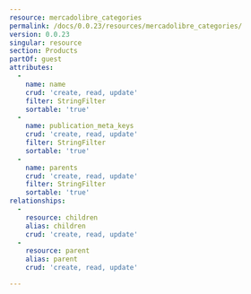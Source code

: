 ```yaml
---
resource: mercadolibre_categories
permalink: /docs/0.0.23/resources/mercadolibre_categories/
version: 0.0.23
singular: resource
section: Products
partOf: guest
attributes:
  -
    name: name
    crud: 'create, read, update'
    filter: StringFilter
    sortable: 'true'
  -
    name: publication_meta_keys
    crud: 'create, read, update'
    filter: StringFilter
    sortable: 'true'
  -
    name: parents
    crud: 'create, read, update'
    filter: StringFilter
    sortable: 'true'
relationships:
  -
    resource: children
    alias: children
    crud: 'create, read, update'
  -
    resource: parent
    alias: parent
    crud: 'create, read, update'

---
```

